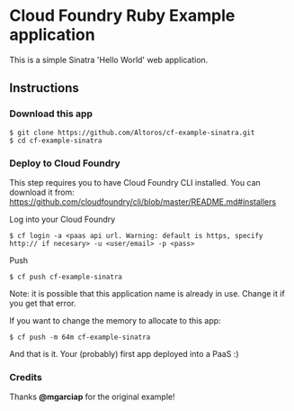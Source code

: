 Cloud Foundry Ruby Example application
===============

This is a simple Sinatra 'Hello World' web application.


## Instructions

### Download this app
```
$ git clone https://github.com/Altoros/cf-example-sinatra.git
$ cd cf-example-sinatra
```

### Deploy to Cloud Foundry
This step requires you to have Cloud Foundry CLI installed. You can download it from: https://github.com/cloudfoundry/cli/blob/master/README.md#installers

Log into your Cloud Foundry
```
$ cf login -a <paas api url. Warning: default is https, specify http:// if necesary> -u <user/email> -p <pass>
```

Push
```
$ cf push cf-example-sinatra
```
Note: it is possible that this application name is already in use. Change it if you get that error.

If you want to change the memory to allocate to this app:
```
$ cf push -m 64m cf-example-sinatra
```

And that is it. Your (probably) first app deployed into a PaaS :)

### Credits

Thanks **@mgarciap** for the original example!
